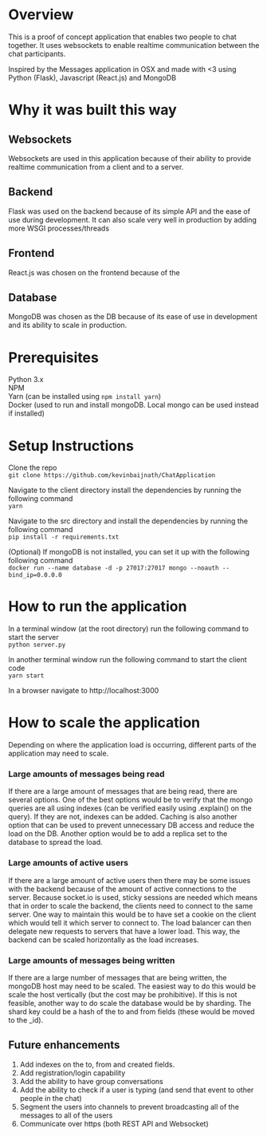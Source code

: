 # Overview
This is a proof of concept application that enables two people to chat together.  It uses websockets to enable realtime communication between the chat participants.

Inspired by the Messages application in OSX and made with <3 using Python (Flask), Javascript (React.js) and MongoDB

# Why it was built this way

## Websockets
Websockets are used in this application because of their ability to provide realtime communication from a client and to a server.

## Backend
Flask was used on the backend because of its simple API and the ease of use during development.  It can also scale very well in production by adding more WSGI processes/threads

## Frontend
React.js was chosen on the frontend because of the

## Database
MongoDB was chosen as the DB because of its ease of use in development and its ability to scale in production.

# Prerequisites
Python 3.x  
NPM  
Yarn (can be installed using `npm install yarn`)  
Docker (used to run and install mongoDB.  Local mongo can be used instead if installed)

# Setup Instructions
Clone the repo  
`git clone https://github.com/kevinbaijnath/ChatApplication`

Navigate to the client directory install the dependencies by running the following command  
`yarn`

Navigate to the src directory and install the dependencies by running the following command    
`pip install -r requirements.txt`

(Optional) If mongoDB is not installed, you can set it up with the following following command    
`docker run --name database -d -p 27017:27017 mongo --noauth --bind_ip=0.0.0.0`

# How to run the application

In a terminal window (at the root directory) run the following command to start the server  
`python server.py`

In another terminal window run the following command to start the client code  
`yarn start`

In a browser navigate to http://localhost:3000

# How to scale the application

Depending on where the application load is occurring, different parts of the application may need to scale.

### Large amounts of messages being read
If there are a large amount of messages that are being read, there are several options.  One of the best options would be to verify that the mongo queries are  all using indexes (can be verified easily using .explain() on the query).  If they are not, indexes can be added.  Caching is also another option that can be used to prevent unnecessary DB access and reduce the load on the DB.  Another option would be to add a replica set to the database to spread the load.

### Large amounts of active users
If there are a large amount of active users then there may be some issues with the backend because of the amount of active connections to the server.  Because socket.io is used, sticky sessions are needed which means that in order to scale the backend, the clients need to connect to the same server.  One way to maintain this would be to have set a cookie on the client which would tell it which server to connect to.  The load balancer can then delegate new requests to servers that have a lower load.  This way, the backend can be scaled horizontally as the load increases. 

### Large amounts of messages being written
If there are a large number of messages that are being written, the mongoDB host may need to be scaled.  The easiest way to do this would be scale the host vertically (but the cost may be prohibitive).  If this is not feasible, another way to do scale the database would be by sharding.  The shard key could be a hash of the to and from fields (these would be moved to the _id).

## Future enhancements
1. Add indexes on the to, from and created fields.
2. Add registration/login capability
3. Add the ability to have group conversations
4. Add the ability to check if a user is typing (and send that event to other people in the chat)
5. Segment the users into channels to prevent broadcasting all of the messages to all of the users
6. Communicate over https (both REST API and Websocket)
